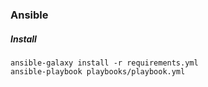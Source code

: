 ### Ansible

##### Install

```
ansible-galaxy install -r requirements.yml
ansible-playbook playbooks/playbook.yml
```
